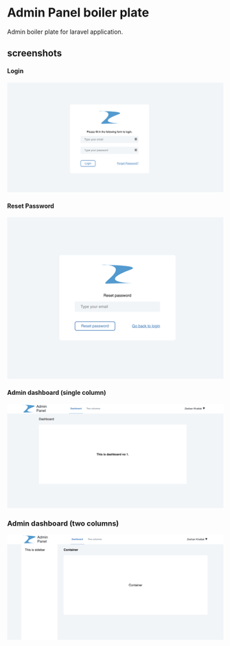 # Admin Panel boiler plate
Admin boiler plate for laravel application.

## screenshots

#### Login

![login page](src/screenshots/login.png)


#### Reset Password
![Reset password page](src/screenshots/reset-password.png)


#### Admin dashboard (single column)
![Admin dashboard - single column](src/screenshots/dashboard.png)


### Admin dashboard (two columns)
![Admin - two colums layout](src/screenshots/two-columns.png)
